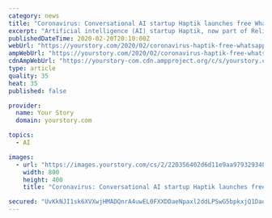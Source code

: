 ```yaml
---
category: news
title: "Coronavirus: Conversational AI startup Haptik launches free WhatsApp chatbot to answer queries on the deadly virus"
excerpt: "Artificial intelligence (AI) startup Haptik, now part of Reliance Industries, has launched a WhatsApp hotline or chatbot to provide the right information on the dangerous coronavirus, as well as dispel some of the myths around the viral disease. Since the outbreak of coronavirus, or officially known as COVID-19 in Wuhan, China, in the last week ..."
publishedDateTime: 2020-02-20T20:10:00Z
webUrl: "https://yourstory.com/2020/02/coronavirus-haptik-free-whatsapp-chatbot-who-china-india-ai"
ampWebUrl: "https://yourstory.com/2020/02/coronavirus-haptik-free-whatsapp-chatbot-who-china-india-ai/amp"
cdnAmpWebUrl: "https://yourstory-com.cdn.ampproject.org/c/s/yourstory.com/2020/02/coronavirus-haptik-free-whatsapp-chatbot-who-china-india-ai/amp"
type: article
quality: 35
heat: 35
published: false

provider:
  name: Your Story
  domain: yourstory.com

topics:
  - AI

images:
  - url: "https://images.yourstory.com/cs/2/220356402d6d11e9aa979329348d4c3e/Coronavirus-02-1581597335347-1582202338475.png?fm=png&auto=format"
    width: 800
    height: 400
    title: "Coronavirus: Conversational AI startup Haptik launches free WhatsApp chatbot to answer queries on the deadly virus"

secured: "UvKkNJI1sk6XVXwjHMADQnrA4uwEL0FXXDDaeNpaxl2ddLPSwG5bpkxjQ1DadE2wtpuEv9efKol0Svv1qj6pik001u+3A5f82wXUg9LgRrQIQhYIPBl8N8OkorvLWv3VRSN9v4grlUdZT42iXfXG593vMSR38AMKamZWufm5GJVFqvHB/XWP+nfbDtyyIa9QsHf1oUuDsce5t8+U9WgXRt9ohnun/gIpK7nFoufoKx/XMEjzMmct/1Qy8LgmS9rMvfAVjuFXhSsHQHpS/VZJ+zpUSVykc8tgIdFw8eSUeZ/qg4lW1xYAwAIVJVJGt1V++xQU7NSJux4jEEOE5zy+dLtOAT57NXz/8qiwRlRDbMUo/eu2E3KSrOJAFKIzbSfKZlVF4e0H6c2XUGmCgEZkx46+t2Vbkdw/qGVZtEggqHWe44w8nXNXVqEb0b695BCmenN04LI3vILskDliE7xx5w9ojcTvZBrYRt2Qp/Jsz4A=;0uDTEQkGa1JBeRoj6uxNIA=="
---
```


